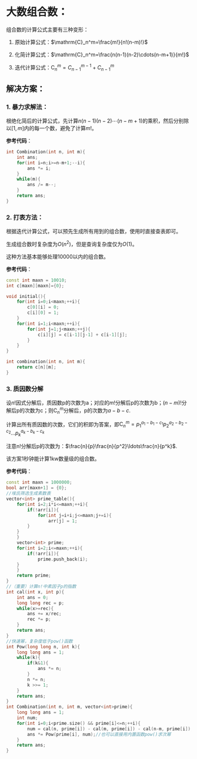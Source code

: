 # 大数组合数：

组合数的计算公式主要有三种变形：

1. 原始计算公式：$\mathrm{C}_n^m=\frac{m!}{n!(n-m)!}$

2. 化简计算公式：$\mathrm{C}_n^m=\frac{n(n-1)(n-2)\cdots(n-m+1)}{m!}$

3. 迭代计算公式：$\mathrm{C}_n^m = C_{n-1}^{m-1} + C_{n-1}^m$

## 解决方案：

### 1. 暴力求解法：

根绝化简后的计算公式，先计算$n(n-1)(n-2)\cdots(n-m+1)$的乘积，然后分别除以$[1, m]$内的每一个数，避免了计算$m!$。

**参考代码**：

```c++
int Combination(int n, int m){
    int ans;
    for(int i=n;i>=n-m+1;--i){
        ans *= i;
    }
    while(m){
        ans /= m--;
    }
    return ans;
}
```

### 2. 打表方法：

根据迭代计算公式，可以预先生成所有用到的组合数，使用时直接查表即可。

生成组合数时复杂度为$O(n^2)$，但是查询复杂度仅为$O(1)$。

这种方法基本能够处理10000以内的组合数。

**参考代码**：

```c++
const int maxn = 10010;
int c[maxn][maxn]={0};

void initial(){
    for(int i=0;i<maxn;++i){
        c[0][i] = 0;
        c[i][0] = 1;
    }
    for(int i=1;i<maxn;++i){
        for(int j=1;j<maxn;++j){
            c[i][j] = c[i-1][j-1] + c[i-1][j];
        }
    }
}

int combination(int n, int m){
    return c[n][m];
}
```

### 3. 质因数分解

设$n!$因式分解后，质因数p的次数为a；对应的$m!$分解后p的次数为b；$(n-m)!$分解后p的次数为c；则$\mathrm{C}_n^m$分解后，p的次数为$a-b-c$.

计算出所有质因数的次数，它们的积即为答案，即$\mathrm{C}_n^m = p_1^{a_1-b_1-c_1}p_2^{a_2-b_2-c_2}\ldots p_k^{a_k-b_k-c_k}$

注意n!分解后p的次数为：$\frac{n}{p}\frac{n}{p^2}\ldots\frac{n}{p^k}$.

该方案1秒钟能计算1kw数量级的组合数。

**参考代码**：

```c++
const int maxn = 1000000;
bool arr[maxn+1] = {0};
//埃氏筛选生成素数表
vector<int> prime_table(){
    for(int i=2;i*i<=maxn;++i){
        if(!arr[i]){
            for(int j=i+i;j<=maxn;j+=i){
                arr[j] = 1;
	    }
	}
    }
    vector<int> prime;
    for(int i=2;i<=maxn;++i){
        if(!arr[i]){
            prime.push_back(i);
	}
    }
    return prime;
}
//（重要）计算n!中素因子p的指数
int cal(int x, int p){
    int ans = 0;
    long long rec = p;
    while(x>=rec){
        ans += x/rec;
        rec *= p;
    }
    return ans;
} 
//快速幂，复杂度低于pow()函数
int Pow(long long n, int k){
    long long ans = 1;
    while(k){
        if(k&1){
            ans *= n;
        }
        n *= n;
        k >>= 1;
    }
    return ans;
}
int Combination(int n, int m, vector<int>prime){
    long long ans = 1;
    int num;
    for(int i=0;i<prime.size() && prime[i]<=n;++i){
        num = cal(n, prime[i]) - cal(m, prime[i]) - cal(n-m, prime[i]);
        ans *= Pow(prime[i], num);//也可以直接用内置函数pow()求次幂
    }
    return ans;
}
```

